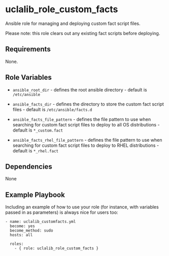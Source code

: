 uclalib_role_custom_facts
=========

Ansible role for managing and deploying custom fact script files.

Please note: this role clears out any existing fact scripts before deploying.

Requirements
------------

None.

Role Variables
--------------

* `ansible_root_dir` - defines the root ansible directory - default is `/etc/ansible`

* `ansible_facts_dir` - defines the directory to store the custom fact script files - default is `/etc/ansible/facts.d`

* `ansible_facts_file_pattern` - defines the file pattern to use when searching for custom fact script files to deploy to all OS distributions - default is `*_custom.fact`

* `ansible_facts_rhel_file_pattern` - defines the file pattern to use when searching for custom fact script files to deploy to RHEL distributions - default is `*_rhel.fact`

Dependencies
------------

None

Example Playbook
----------------

Including an example of how to use your role (for instance, with variables passed in as parameters) is always nice for users too:
```
- name: uclalib_customfacts.yml
  become: yes
  become_method: sudo
  hosts: all

  roles:
    - { role: uclalib_role_custom_facts }
```
